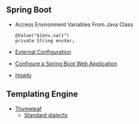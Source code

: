 ## Spring Boot

* Access Environment Variables From Java Class

      @Value("${env.var}") 
      private String envVar;

* [External Configuration](http://docs.spring.io/spring-boot/docs/current/reference/html/boot-features-external-config.html)
* [Configure a Spring Boot Web Application](http://www.baeldung.com/spring-boot-application-configuration)
* [Howto](http://docs.spring.io/spring-boot/docs/current/reference/html/howto.html)

## Templating Engine

* [Thymeleaf](http://www.thymeleaf.org/)
  * [Standard dialects](http://www.thymeleaf.org/doc/articles/standarddialect5minutes.html)
